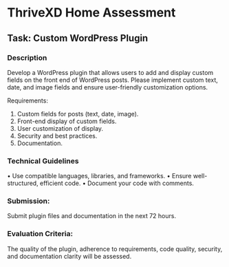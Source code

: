 # ThriveXD Home Assessment

## Task: Custom WordPress Plugin

### Description
Develop a WordPress plugin that allows users to add and display custom fields on the front end of WordPress posts. Please implement custom text, date, and image fields and ensure user-friendly customization options.

Requirements:
1.  Custom fields for posts (text, date, image).
2.  Front-end display of custom fields.
3.  User customization of display.
4.  Security and best practices.
5.  Documentation.


### Technical Guidelines
•  Use compatible languages, libraries, and frameworks.
•  Ensure well-structured, efficient code.
•  Document your code with comments.
	
### Submission: 
Submit plugin files and documentation in the next 72 hours.

### Evaluation Criteria:

The quality of the plugin, adherence to requirements, code quality, security, and documentation clarity will be assessed.

